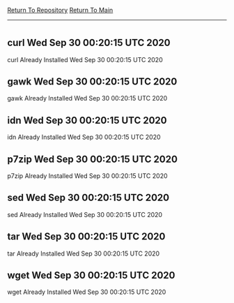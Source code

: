 [Return To Repository](https://github.com/deathbybandaid/piholeparser/)
[Return To Main](https://github.com/deathbybandaid/piholeparser/blob/master/RecentRunLogs/Mainlog.md)
____________________________________
# 
## curl Wed Sep 30 00:20:15 UTC 2020
curl Already Installed Wed Sep 30 00:20:15 UTC 2020
## gawk Wed Sep 30 00:20:15 UTC 2020
gawk Already Installed Wed Sep 30 00:20:15 UTC 2020
## idn Wed Sep 30 00:20:15 UTC 2020
idn Already Installed Wed Sep 30 00:20:15 UTC 2020
## p7zip Wed Sep 30 00:20:15 UTC 2020
p7zip Already Installed Wed Sep 30 00:20:15 UTC 2020
## sed Wed Sep 30 00:20:15 UTC 2020
sed Already Installed Wed Sep 30 00:20:15 UTC 2020
## tar Wed Sep 30 00:20:15 UTC 2020
tar Already Installed Wed Sep 30 00:20:15 UTC 2020
## wget Wed Sep 30 00:20:15 UTC 2020
wget Already Installed Wed Sep 30 00:20:15 UTC 2020
